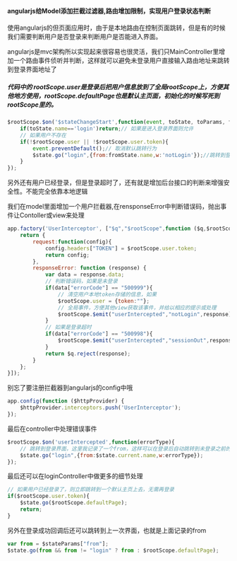#### angularjs给Model添加拦截过滤器,路由增加限制，实现用户登录状态判断

使用angularjs的但页面应用时，由于是本地路由在控制页面跳转，但是有的时候我们需要判断用户是否登录来判断用户是否能进入界面。

angularjs是mvc架构所以实现起来很容易也很灵活，我们只MainController里增加一个路由事件侦听并判断，这样就可以避免未登录用户直接输入路由地址来跳转到登录界面地址了

##### 代码中的 $rootScope.user是登录后把用户信息放到了全局rootScope上，方便其他地方使用，$rootScope.defaultPage也是默认主页面，初始化的时候写死到rootScope里的。

```javascript
$rootScope.$on('$stateChangeStart',function(event, toState, toParams, fromState, fromParams){
	if(toState.name=='login')return;// 如果是进入登录界面则允许
	// 如果用户不存在
	if(!$rootScope.user || !$rootScope.user.token){
		event.preventDefault();// 取消默认跳转行为
		$state.go("login",{from:fromState.name,w:'notLogin'});//跳转到登录界面
	}
});
```

另外还有用户已经登录，但是登录超时了，还有就是增加后台接口的判断来增强安全性。不能完全依靠本地逻辑

我们在model里面增加一个用户拦截器,在rensponseError中判断错误码，抛出事件让Contoller或view来处理

```javascript
app.factory('UserInterceptor', ["$q","$rootScope",function ($q,$rootScope) {
	return {
        request:function(config){
            config.headers["TOKEN"] = $rootScope.user.token;
            return config;
        },
        responseError: function (response) {
            var data = response.data;
			// 判断错误码，如果是未登录
            if(data["errorCode"] == "500999"){
				// 清空用户本地token存储的信息，如果
                $rootScope.user = {token:""};
				// 全局事件，方便其他view获取该事件，并给以相应的提示或处理
                $rootScope.$emit("userIntercepted","notLogin",response);
            }
			// 如果是登录超时
			if(data["errorCode"] == "500998"){
                $rootScope.$emit("userIntercepted","sessionOut",response);
            }
            return $q.reject(response);
        }
    };
}]);
```

别忘了要注册拦截器到angularjs的config中哦

```javascript
app.config(function ($httpProvider) {
    $httpProvider.interceptors.push('UserInterceptor');
});
```

最后在controller中处理错误事件

```javascript
$rootScope.$on('userIntercepted',function(errorType){
	// 跳转到登录界面，这里我记录了一个from，这样可以在登录后自动跳转到未登录之前的那个界面
	$state.go("login",{from:$state.current.name,w:errorType});
});
```

最后还可以在loginController中做更多的细节处理

```javascript
// 如果用户已经登录了，则立即跳转到一个默认主页上去，无需再登录
if($rootScope.user.token){
	$state.go($rootScope.defaultPage);
	return;
}
```

另外在登录成功回调后还可以跳转到上一次界面，也就是上面记录的from

```javascript
var from = $stateParams["from"];
$state.go(from && from != "login" ? from : $rootScope.defaultPage);
```